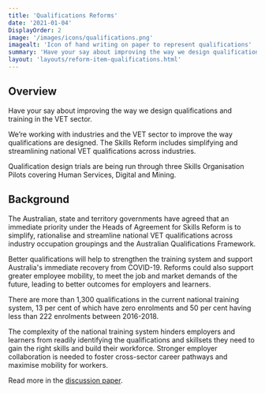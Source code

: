 ```yaml
---
title: 'Qualifications Reforms'
date: '2021-01-04'
DisplayOrder: 2
image: '/images/icons/qualifications.png'
imagealt: 'Icon of hand writing on paper to represent qualifications'
summary: 'Have your say about improving the way we design qualifications and training in the VET sector.'
layout: 'layouts/reform-item-qualifications.html'
---
```

## Overview
Have your say about improving the way we design qualifications and training in the VET sector.

We’re working with industries and the VET sector to improve the way qualifications are designed. The Skills Reform includes simplifying and streamlining national VET qualifications across industries.

Qualification design trials are being run through three Skills Organisation Pilots covering Human Services, Digital and Mining.

## Background

The Australian, state and territory governments have agreed that an immediate priority under the Heads of Agreement for Skills Reform is to simplify, rationalise and streamline national VET qualifications across industry occupation groupings and the Australian Qualifications Framework.

Better qualifications will help to strengthen the training system and support Australia's immediate recovery from COVID-19. Reforms could also support greater employee mobility, to meet the job and market demands of the future, leading to better outcomes for employers and learners.

There are more than 1,300 qualifications in the current national training system, 13 per cent of which have zero enrolments and 50 per cent having less than 222 enrolments between 2016-2018.

The complexity of the national training system hinders employers and learners from readily identifying the qualifications and skillsets they need to gain the right skills and build their workforce. Stronger employer collaboration is needed to foster cross-sector career pathways and maximise mobility for workers.

Read more in the [discussion paper](/resources).

